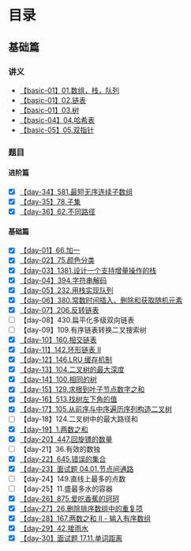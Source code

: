# 目录

## 基础篇

### 讲义

- [【basic-01】01.数组，栈，队列](https://github.com/leetcode-pp/91alg-1/blob/master/basic-01.md)
- [【basic-01】02.链表](https://github.com/leetcode-pp/91alg-1/blob/master/basic-02.md)
- [【basic-01】03.树](https://github.com/leetcode-pp/91alg-1/blob/master/basic-03.md)
- [【basic-04】04.哈希表](https://github.com/leetcode-pp/91alg-1/blob/master/basic-04.md)
- [【basic-05】05.双指针](https://lucifer.ren/blog/2020/05/26/91algo-basic-05.two-pointer/)

### 题目

#### 进阶篇

- [x] [【day-34】581.最短无序连续子数组](./medium/day-34.md)
- [x] [【day-35】78.子集](./medium/day-35.md)
- [x] [【day-36】62.不同路径](./medium/day-36.md)

#### 基础篇

- [x] [【day-01】66.加一](./basic/day-01.md)
- [x] [【day-02】75.颜色分类](./basic/day-02.md)
- [x] [【day-03】1381.设计一个支持增量操作的栈](./basic/day-03.md)
- [x] [【day-04】394.字符串解码](./basic/day-04.md)
- [x] [【day-05】232.用栈实现队列](./basic/day-05.md)
- [x] [【day-06】380.常数时间插入、删除和获取随机元素](./basic/day-06.md)
- [x] [【day-07】206.反转链表](./basic/day-07.md)
- [ ] 【day-08】430.扁平化多级双向链表
- [ ] 【day-09】109.有序链表转换二叉搜索树
- [x] [【day-10】160.相交链表](./basic/day-10.md)
- [x] [【day-11】142.环形链表 II](./basic/day-11.md)
- [x] [【day-12】146.LRU 缓存机制](./basic/day-12.md)
- [x] [【day-13】104.二叉树的最大深度](./basic/day-13.md)
- [x] [【day-14】100.相同的树](./basic/day-14.md)
- [x] [【day-15】129.求根到叶子节点数字之和](./basic/day-15.md)
- [x] [【day-16】513.找树左下角的值](./basic/day-16.md)
- [x] [【day-17】105.从前序与中序遍历序列构造二叉树](./basic/day-17.md)
- [ ] 【day-18】124.二叉树中的最大路径和
- [x] [【day-19】1.两数之和](./basic/day-19.md)
- [x] [【day-20】447.回旋镖的数量](./basic/day-20.md)
- [ ] 【day-21】36.有效的数独
- [x] [【day-22】645.错误的集合](./basic/day-22.md)
- [x] [【day-23】面试题 04.01.节点间通路](./basic/day-23.md)
- [ ] 【day-24】149.直线上最多的点数
- [ ] 【day-25】11.盛最多水的容器
- [x] [【day-26】875.爱吃香蕉的珂珂](./basic/day-26.md)
- [x] [【day-27】26.删除排序数组中的重复项](./basic/day-27.md)
- [x] [【day-28】167.两数之和 II - 输入有序数组](./basic/day-28.md)
- [x] [【day-29】42.接雨水](./basic/day-29.md)
- [x] [【day-30】面试题 17.11.单词距离](./basic/day-30.md)
